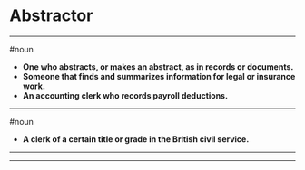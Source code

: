 # Abstractor
---
#noun
- **One who abstracts, or makes an abstract, as in records or documents.**
- **Someone that finds and summarizes information for legal or insurance work.**
- **An accounting clerk who records payroll deductions.**
---
#noun
- **A clerk of a certain title or grade in the British civil service.**
---
---
